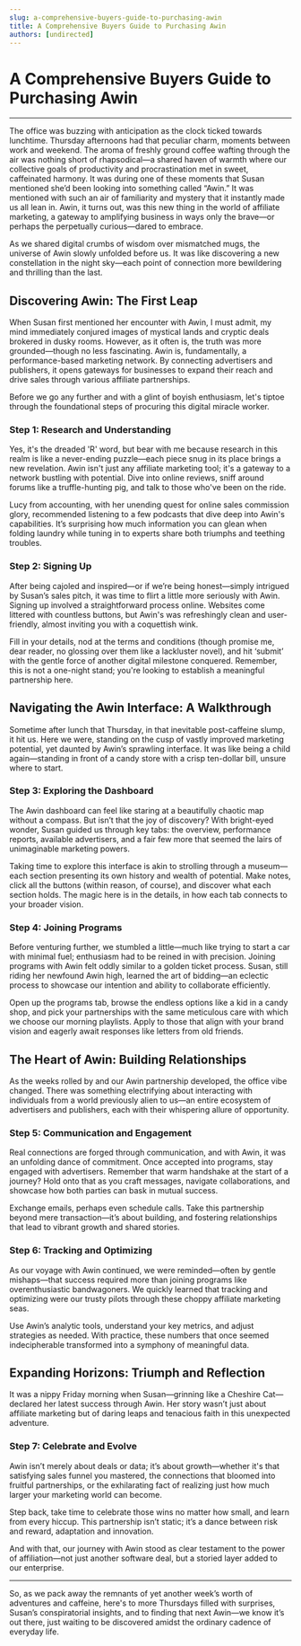```yaml
---
slug: a-comprehensive-buyers-guide-to-purchasing-awin
title: A Comprehensive Buyers Guide to Purchasing Awin
authors: [undirected]
---
```



# A Comprehensive Buyers Guide to Purchasing Awin

---

The office was buzzing with anticipation as the clock ticked towards lunchtime. Thursday afternoons had that peculiar charm, moments between work and weekend. The aroma of freshly ground coffee wafting through the air was nothing short of rhapsodical—a shared haven of warmth where our collective goals of productivity and procrastination met in sweet, caffeinated harmony. It was during one of these moments that Susan mentioned she’d been looking into something called “Awin.” It was mentioned with such an air of familiarity and mystery that it instantly made us all lean in. Awin, it turns out, was this new thing in the world of affiliate marketing, a gateway to amplifying business in ways only the brave—or perhaps the perpetually curious—dared to embrace.

As we shared digital crumbs of wisdom over mismatched mugs, the universe of Awin slowly unfolded before us. It was like discovering a new constellation in the night sky—each point of connection more bewildering and thrilling than the last.

## Discovering Awin: The First Leap

When Susan first mentioned her encounter with Awin, I must admit, my mind immediately conjured images of mystical lands and cryptic deals brokered in dusky rooms. However, as it often is, the truth was more grounded—though no less fascinating. Awin is, fundamentally, a performance-based marketing network. By connecting advertisers and publishers, it opens gateways for businesses to expand their reach and drive sales through various affiliate partnerships.

Before we go any further and with a glint of boyish enthusiasm, let's tiptoe through the foundational steps of procuring this digital miracle worker.

### Step 1: Research and Understanding

Yes, it's the dreaded 'R' word, but bear with me because research in this realm is like a never-ending puzzle—each piece snug in its place brings a new revelation. Awin isn't just any affiliate marketing tool; it's a gateway to a network bustling with potential. Dive into online reviews, sniff around forums like a truffle-hunting pig, and talk to those who've been on the ride.

Lucy from accounting, with her unending quest for online sales commission glory, recommended listening to a few podcasts that dive deep into Awin's capabilities. It’s surprising how much information you can glean when folding laundry while tuning in to experts share both triumphs and teething troubles.

### Step 2: Signing Up

After being cajoled and inspired—or if we’re being honest—simply intrigued by Susan’s sales pitch, it was time to flirt a little more seriously with Awin. Signing up involved a straightforward process online. Websites come littered with countless buttons, but Awin's was refreshingly clean and user-friendly, almost inviting you with a coquettish wink.

Fill in your details, nod at the terms and conditions (though promise me, dear reader, no glossing over them like a lackluster novel), and hit ‘submit’ with the gentle force of another digital milestone conquered. Remember, this is not a one-night stand; you're looking to establish a meaningful partnership here.

## Navigating the Awin Interface: A Walkthrough

Sometime after lunch that Thursday, in that inevitable post-caffeine slump, it hit us. Here we were, standing on the cusp of vastly improved marketing potential, yet daunted by Awin’s sprawling interface. It was like being a child again—standing in front of a candy store with a crisp ten-dollar bill, unsure where to start.

### Step 3: Exploring the Dashboard

The Awin dashboard can feel like staring at a beautifully chaotic map without a compass. But isn’t that the joy of discovery? With bright-eyed wonder, Susan guided us through key tabs: the overview, performance reports, available advertisers, and a fair few more that seemed the lairs of unimaginable marketing powers.

Taking time to explore this interface is akin to strolling through a museum—each section presenting its own history and wealth of potential. Make notes, click all the buttons (within reason, of course), and discover what each section holds. The magic here is in the details, in how each tab connects to your broader vision.

### Step 4: Joining Programs

Before venturing further, we stumbled a little—much like trying to start a car with minimal fuel; enthusiasm had to be reined in with precision. Joining programs with Awin felt oddly similar to a golden ticket process. Susan, still riding her newfound Awin high, learned the art of bidding—an eclectic process to showcase our intention and ability to collaborate efficiently.

Open up the programs tab, browse the endless options like a kid in a candy shop, and pick your partnerships with the same meticulous care with which we choose our morning playlists. Apply to those that align with your brand vision and eagerly await responses like letters from old friends.

## The Heart of Awin: Building Relationships

As the weeks rolled by and our Awin partnership developed, the office vibe changed. There was something electrifying about interacting with individuals from a world previously alien to us—an entire ecosystem of advertisers and publishers, each with their whispering allure of opportunity.

### Step 5: Communication and Engagement

Real connections are forged through communication, and with Awin, it was an unfolding dance of commitment. Once accepted into programs, stay engaged with advertisers. Remember that warm handshake at the start of a journey? Hold onto that as you craft messages, navigate collaborations, and showcase how both parties can bask in mutual success.

Exchange emails, perhaps even schedule calls. Take this partnership beyond mere transaction—it’s about building, and fostering relationships that lead to vibrant growth and shared stories.

### Step 6: Tracking and Optimizing

As our voyage with Awin continued, we were reminded—often by gentle mishaps—that success required more than joining programs like overenthusiastic bandwagoners. We quickly learned that tracking and optimizing were our trusty pilots through these choppy affiliate marketing seas.

Use Awin’s analytic tools, understand your key metrics, and adjust strategies as needed. With practice, these numbers that once seemed indecipherable transformed into a symphony of meaningful data.

## Expanding Horizons: Triumph and Reflection

It was a nippy Friday morning when Susan—grinning like a Cheshire Cat—declared her latest success through Awin. Her story wasn’t just about affiliate marketing but of daring leaps and tenacious faith in this unexpected adventure.

### Step 7: Celebrate and Evolve

Awin isn’t merely about deals or data; it’s about growth—whether it's that satisfying sales funnel you mastered, the connections that bloomed into fruitful partnerships, or the exhilarating fact of realizing just how much larger your marketing world can become.

Step back, take time to celebrate those wins no matter how small, and learn from every hiccup. This partnership isn’t static; it’s a dance between risk and reward, adaptation and innovation.

And with that, our journey with Awin stood as clear testament to the power of affiliation—not just another software deal, but a storied layer added to our enterprise.

---

So, as we pack away the remnants of yet another week’s worth of adventures and caffeine, here's to more Thursdays filled with surprises, Susan’s conspiratorial insights, and to finding that next Awin—we know it’s out there, just waiting to be discovered amidst the ordinary cadence of everyday life.